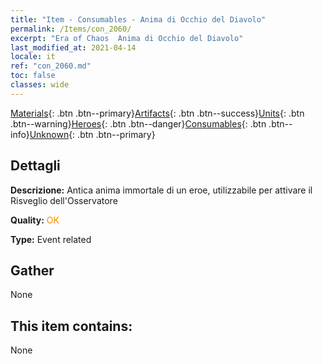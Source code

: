 ```yaml
---
title: "Item - Consumables - Anima di Occhio del Diavolo"
permalink: /Items/con_2060/
excerpt: "Era of Chaos  Anima di Occhio del Diavolo"
last_modified_at: 2021-04-14
locale: it
ref: "con_2060.md"
toc: false
classes: wide
---
```

 [Materials](/it/Items/){: .btn .btn--primary}[Artifacts](/it/Items/Artifacts/){: .btn .btn--success}[Units](/it/Items/Units/){: .btn .btn--warning}[Heroes](/it/Items/Heroes/){: .btn .btn--danger}[Consumables](/it/Items/Consumables/){: .btn .btn--info}[Unknown](/it/Items/Unknown/){: .btn .btn--primary}

## Dettagli
 **Descrizione:** Antica anima immortale di un eroe, utilizzabile per attivare il Risveglio dell'Osservatore

 **Quality:** <span style="color: #FF8C00">OK</span>

 **Type:** Event related

## Gather

  None

## This item contains:

  None

